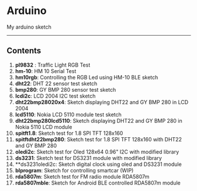 # Arduino
My arduino sketch

----
## Contents
1. **pl9832** : Traffic Light RGB Test
2. **hm-10**: HM 10 Serial Test
3. **hm10rgb**: Controlling the RGB Led using HM-10 BLE sketch
4. **dht22**: DHT 22 sensor test sketch
5. **bmp280**: GY BMP 280 sensor test sketch
6. **lcdi2c**: LCD 2004 I2C test sketch
7. **dht22bmp28020x4**: Sketch displaying DHT22 and GY BMP 280 in LCD 2004
8. **lcd5110**: Nokia LCD 5110 module test sketch
9. **dht22bmp280lcd5110**: Sketch displaying DHT22 and GY BMP 280 in Nokia 5110 LCD module
10. **spitft1.8**: Sketch test for 1.8 SPI TFT 128x160
11. **spitftdht22bmp280**: Sketch test for 1.8 SPI TFT 128x160 with DHT22 and GY BMP 280
12. **oledi2c**: Sketch test for Oled 128x64 0.96" I2C with modified library
13. **ds3231**: Sketch test for DS3231 module with modified library
14. **ds3231oledi2c: Sketch digital clock using oled and DS3231 module
15. **blprogram**: Sketch for controlling smartcar (WIP)
16. **rda5807m**: Sketch test for FM radio module RDA5807m
17. **rda5807mble**: Sketch for Android BLE controlled RDA5807m module
